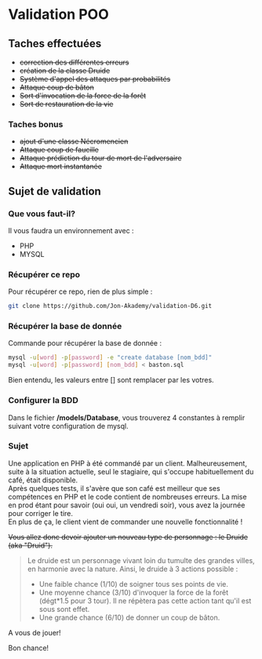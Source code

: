 # Validation POO

## Taches effectuées
- ~~correction des différentes erreurs~~
- ~~création de la classe Druide~~
- ~~Système d'appel des attaques par probabilités~~
- ~~Attaque coup de bâton~~
- ~~Sort d'invocation de la force de la forêt~~
- ~~Sort de restauration de la vie~~

### Taches bonus
- ~~ajout d'une classe Nécromencien~~
- ~~Attaque coup de faucille~~
- ~~Attaque prédiction du tour de mort de l'adversaire~~
- ~~Attaque mort instantanée~~

## Sujet de validation

### Que vous faut-il?
Il vous faudra un environnement avec :
- PHP
- MYSQL

### Récupérer ce repo
Pour récupérer ce repo, rien de plus simple :
```bash
git clone https://github.com/Jon-Akademy/validation-D6.git
```

### Récupérer la base de donnée
Commande pour récupérer la base de donnée :
```bash
mysql -u[word] -p[password] -e "create database [nom_bdd]"
mysql -u[word] -p[password] [nom_bdd] < baston.sql
```

Bien entendu, les valeurs entre [] sont remplacer par les votres.

### Configurer la BDD
Dans le fichier __/models/Database__, vous trouverez 4 constantes à remplir suivant votre configuration de mysql.


### Sujet
Une application en PHP à été commandé par un client. Malheureusement, suite à la situation actuelle, seul le stagiaire, qui s'occupe habituellement du café, était disponible.  
Après quelques tests, il s'avère que son café est meilleur que ses compétences en PHP et le code contient de nombreuses erreurs. La mise en prod étant pour savoir (oui oui, un vendredi soir), vous avez la journée pour corriger le tire.  
En plus de ça, le client vient de commander une nouvelle fonctionnalité !

~~Vous allez donc devoir ajouter un nouveau type de personnage : le Druide (aka "Druid").~~

>Le druide est un personnage vivant loin du tumulte des grandes villes, en harmonie avec la nature.
>Ainsi, le druide à 3 actions possible :  
>- Une faible chance (1/10) de soigner tous ses points de vie.
>- Une moyenne chance (3/10) d'invoquer la force de la forêt (dégt*1.5 pour 3 tour). Il ne répètera pas cette action tant qu'il est sous sont effet.
>- Une grande chance (6/10) de donner un coup de bâton.

A vous de jouer!

Bon chance!